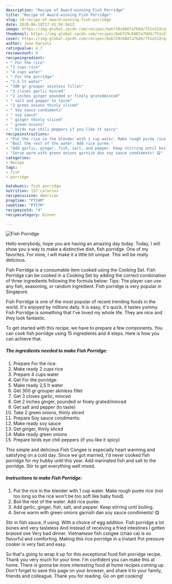 ```yaml
---
description: "Recipe of Award-winning Fish Porridge"
title: "Recipe of Award-winning Fish Porridge"
slug: 10-recipe-of-award-winning-fish-porridge
date: 2020-06-18T17:41:59.941Z
image: https://img-global.cpcdn.com/recipes/beb729c6887a7b84/751x532cq70/fish-porridge-recipe-main-photo.jpg
thumbnail: https://img-global.cpcdn.com/recipes/beb729c6887a7b84/751x532cq70/fish-porridge-recipe-main-photo.jpg
cover: https://img-global.cpcdn.com/recipes/beb729c6887a7b84/751x532cq70/fish-porridge-recipe-main-photo.jpg
author: Jane Daniels
ratingvalue: 4.7
reviewcount: 9
recipeingredient:
- " For the rice"
- "2 cups rice"
- "4 cups water"
- " For the porridge"
- "2,5 lt water"
- "300 gr grouper skinless fillet"
- "3 cloves garlic minced"
- "2 inches ginger pounded or finely gratedminced"
- " salt and pepper to taste"
- "2 green onions thinly sliced"
- " Soy sauce condiments"
- " soy sauce"
- " ginger thinly sliced"
- " green onions"
- " birds eye chili peppers if you like it spicy"
recipeinstructions:
- "Put the rice in the blender with 1 cup water. Make rough purée rice (not too long so the rice won’t be too soft like baby food)."
- "Boil the rest of the water. Add rice purée."
- "Add garlic, ginger, fish, salt, and pepper. Keep stirring until boiling."
- "Serve warm with green onions garnish dan soy sauce condiments! 😋"
categories:
- Recipe
tags:
- fish
- porridge

katakunci: fish porridge 
nutrition: 157 calories
recipecuisine: American
preptime: "PT24M"
cooktime: "PT57M"
recipeyield: "4"
recipecategory: Dinner

---
```



![Fish Porridge](https://img-global.cpcdn.com/recipes/beb729c6887a7b84/751x532cq70/fish-porridge-recipe-main-photo.jpg)

Hello everybody, hope you are having an amazing day today. Today, I will show you a way to make a distinctive dish, fish porridge. One of my favorites. For mine, I will make it a little bit unique. This will be really delicious.

Fish Porridge is a consumable item cooked using the Cooking Set. Fish Porridge can be cooked in a Cooking Set by adding the correct combination of three ingredients following the formula below: Tips: The player can use any fish, seasoning, or random ingredient. Fish porridge is very popular in Singapore.

Fish Porridge is one of the most popular of recent trending foods in the world. It's enjoyed by millions daily. It is easy, it's quick, it tastes yummy. Fish Porridge is something that I've loved my whole life. They are nice and they look fantastic.


To get started with this recipe, we have to prepare a few components. You can cook fish porridge using 15 ingredients and 4 steps. Here is how you can achieve that.

<!--inarticleads1-->

##### The ingredients needed to make Fish Porridge:

1. Prepare  For the rice:
1. Make ready 2 cups rice
1. Prepare 4 cups water
1. Get  For the porridge:
1. Make ready 2,5 lt water
1. Get 300 gr grouper skinless fillet
1. Get 3 cloves garlic, minced
1. Get 2 inches ginger, pounded or finely grated/minced
1. Get  salt and pepper (to taste)
1. Take 2 green onions, thinly sliced
1. Prepare  Soy sauce condiments:
1. Make ready  soy sauce
1. Get  ginger, thinly sliced
1. Make ready  green onions
1. Prepare  birds eye chili peppers (if you like it spicy)


This simple and delicious Fish Congee is especially heart warming and satisfying on a cold day. Since we got married, I&#39;d never cooked fish porridge for my hubby until this year. Add marinated fish and salt to the porridge. Stir to get everything well mixed. 

<!--inarticleads2-->

##### Instructions to make Fish Porridge:

1. Put the rice in the blender with 1 cup water. Make rough purée rice (not too long so the rice won’t be too soft like baby food).
1. Boil the rest of the water. Add rice purée.
1. Add garlic, ginger, fish, salt, and pepper. Keep stirring until boiling.
1. Serve warm with green onions garnish dan soy sauce condiments! 😋


Stir in fish sauce, if using. With a choice of egg addition. Fish porridge a lot bones and very tasteless And Instead of receiving a fried intestines I gotten braised one Very bad dinner. Vietnamese fish congee (chao ca) is so flavorful and comforting. Making this rice porridge in a Instant Pot pressure cooker is very fast and easy. 

So that's going to wrap it up for this exceptional food fish porridge recipe. Thank you very much for your time. I'm confident you can make this at home. There is gonna be more interesting food at home recipes coming up. Don't forget to save this page on your browser, and share it to your family, friends and colleague. Thank you for reading. Go on get cooking!
